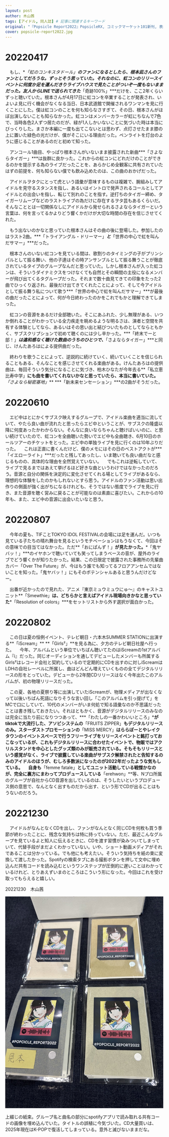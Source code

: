 ```yaml
---
layout: post
author: 木山茜
tags: [アイドル, 同人誌] # 記事に関連するキーワード
original: "『Popsicle Report2022』PopsicleRX, コミックマーケット101新刊, 表紙イラスト:きた～のゆ～すけ, 発行日:2022年12月30日" # 初出情報
cover: popsicle-report2022.jpg
---
```

# 20220417
　もし、**「虹のコンキスタドール」**のファンになるとしたら、根本凪さんのファンとしてだろうな。ずっとそう思っていた。それなのに、虹コンのリリースイベントに何度か足を運んだきりライブハウスで見たことがついぞ一度もないままだった。友人からLINEで送られてきた***「奇跡100%」***だけを、ここ2年くらいずっと聴いていた。根本さんが4月17日に虹コンを卒業することが発表され、いよいよ見に行く機会がなくなる当日、日本武道館で開催されるワンマンを見に行くことにした。僕は虹コンのことを何も知らなさすぎて、その日、根本さんがほぼ出演しないことも知らなかった。虹コンはメンバーカラーが虹にちなんで7色で、当時各色2人ずつ居たのだが、緑が1人しかいないことに気づいた時は本当にびっくりした。まさか本編に一度も出てこないとは思わず、点灯させたまま膝の上に置いた緑色の光だけが、僕がそこにいる理由だった。ペンライトを灯台のように感じることがあるのだと初めて知った。

　アンコール1曲目、やっぱり根本さんがいないまま披露された新曲***「さよならタイガー」***は抜群に良かった。これからの虹コンにどれだけのことができるのかを提示する為のライブだったことを、あらかじめ全観客に共有されていたはずの前提を、何も知らない僕でも飲み込めたのは、この曲のおかげだった。

　アイドルヲタクにとって虎という語彙が意味するものは複雑で、腕組みしてアイドルを見守るスタンスを指し、あるいはイントロで発声されるコールとしてアイドルとの出会いを指し、転じて別れのことを指す。逆打ちのタイガー締め、タイガーリムーブなどのラストライブの為だけに存在するヲタ芸もあるくらいだ。そんなこととは一切関係なしにアイドルから発せられるさよならタイガーという言葉は、何を言ってるかよりどう響くかだけが大切な時間の存在を信じさせてくれた。

　もう出ないのかなと思っていた根本さんはその曲の後に登場した。参加したのはラスト2曲。***「トライアングル・ドリーマー」***と***「世界の中心で虹を叫んだサマー」***だった。

　根本さんのいない虹コンを見ている間は、歌割りのタイミングの子がプリンシパルとして振る舞い、他の子達はその時アンサンブルとして振る舞うことが徹底されているタイプのグループなんだと思っていた。しかし根本さんが入った虹コンは、そういうダイナミクスをつけなくても自然とその瞬間の主役になるメンバーが飛び出てくるタグループだった。それまで数十曲見てきての印象をたった2曲でひっくり返され、最後だけ出てきてくれたことによって、そして今アイドルとして振る舞う私について歌う***「世界の中心で虹を叫んだサマー」***が最後の曲だったことによって、何が今日終わったのかをこれでもかと理解できてしまった。

　虹コンの音源をあるだけ全部聴いた。そこにあふれた、少し無理がある、いつか倒れることがわかっている全力疾走を眺めるような明るさは、演者と空間を共有する体験としてなら、あるいはその思い出と結びついたものとしてならともかく、サブスクリプションで初めて聴くのには少し辛かった。***「終末でーと部！」***は違和感なく聴けた数曲のうちのひとつで、***「さよならタイガー」***と同じ、けんたあろはによる提供曲だった。

　終わりを歌うことによって、逆説的に続けていく、続いていくことを信じられることもある、そんなことを感じさせてくれる楽曲がある。けんたあろはの提供曲は、毎回そういう気分になることに気づき、柏木ひなたが今年去る**「私立恵比寿中学」**にも曲を書いてくれないかなと思っていたら、本当に書いていた。***「さよなら秘密基地」*** ***「新未来センセーション」***の2曲がそうだった。
# 20220610
　エビ中はとにかくサブスク映えするグループで、アイドル楽曲を適当に流していて、やたら良い曲が流れたと思ったらエビ中ということが、サブスクの隆盛以降に何度あったかわからない。そんなに良いならちゃんと聴けばいいのに、と思い続けていたので、虹コンを全曲聴いた勢いでエビ中も全曲聴き、6月10日のホールツアーのチケットをとった。エビ中の単独ライブを見に行くのは10年ぶりだった。
　これは正直に書くんだけど、僕のメモにはその日のベストアクトが***「イエローライト」***だったと残してあったし、いま聴いても良い曲だなと感じるものの、具体的な理由を全然覚えていない。
　でもこれは逆転していて、ライブで見るまではあえて挙げるほど好きな曲というわけではなかったのだろう。音源と自分の関係を決定的に変化させてくれる場としてライブがあるなら、理想的な体験をしたのかもしれないとすら思う。アイドルのファン活動は思い出作りの側面が強く出がちになるけれども、そうではない態度でライブを見に行き、また音源を聴く営みに戻ることが可能なのは素直に喜びたい。これからの10年も、また、エビ中の音源に出会いたいなと思う。
# 20220807
　今年の夏も、TIFことTOKYO IDOL FESTIVALの会場には足を運んだ。いつも見ている子たちの晴れ舞台を見るというモチベーションはもうなくて、今回はその意味での目当てはなかった。ただ**「おにぱんず！」**が見たかった。***「鬼ヤバッ！」***のイヤホンで聴いていても笑ってしまうベースの音が、屋外のライブでどう響くかが知りたかった。結果、この日限定で披露された事務所の先輩曲カバー「Over The Future」が、今はもう誰でも知ってるフロアアンセムではないことを知った。「鬼ヤバッ！」にもそのポテンシャルあると思うんだけどなー。

　出番が近かったので見れた、アニメ『東京ミュウミュウにゅ〜』のキャストユニット**「Smewthie」**は、どちらかと言えばアイドル現場向きかなと思っていた***「Resolution of colors」***をセットリストから外す選択が面白かった。
# 20220802
　この日は夏の恒例イベント、テレビ朝日・六本木SUMMER STATIONに出演する**「iScream」** **「Girls²」**を見る為に、夕方のテレビ朝日社屋へ行った。
　今年、アルバムという単位でいちばん聴いてたのはiScreamの1stアルバム『i』だった。同じオーディションを通してデビューしたメンバーも所属するGirls²はレコード会社と契約しているので定期的にCDを出すのに対しiScreamはLDHの自社レーベルに所属し、曲はどんどん増えていくものの全てデジタルリリースの形をとっていた。デビューから2年間CDリリースはなく今年出たこのアルバムが、初の物理リリースだった。

　この夏、各地の夏祭り等に出演していたiScreamが、物理メディアが出なくなって以後いちばん死語になりそうな言い回し「このアルバムを引っ提げて」をMCで口にしていて、10代のメンバーがいま何処で知る語彙なのか不思議だったことは書き残しておきたい。それはともかく、音源がデジタルリリースのみなのは完全に当たり前になりつつあって、***「わたしの一番かわいいところ」***がtiktokで大流行した、アソビシステムの**「FRUITS ZIPPER」**もデジタルリリースのみ。スターダストプロモーションの**「MISS MERCY」**はららぽーとやレイクタウンのイベントスペースで行うフリーライブをリリースイベントと銘打っておこなっているが、これもデジタルリリースに合わせたイベントで、物販ではアクリルスタンドを中心としたグッズ類のみが販売されている。そもそもリリースという感覚がなく、ライブで披露している楽曲がサブスク解禁されたと告知するのみのアイドルのほうが、むしろ多数派になったのが2022年だったような気もしている。
　自身も**「femme fatale」**としてユニット活動している戦慄かなのが、完全に裏方にまわってプロデュースしている**「erehwon」**等、Nプロ所属のグループが自社からCD音源を出しているのは、そうしたいというプロデュース側の意思で、なんとなく出すものだから出す、という形でCDが出ることはもうないのだろう。
# 20221230
　アイドルがなんとなくCDを出し、ファンがなんとなく同じCDを何枚も買う季節が終わったことに、残念な気持ちは特に持っていない。ただ、最近こんなグループを見ているよと知人に伝えるときに、CDを渡す習慣が染みついてしまっていて、代替手段がまだよくわかっていない。いや、ショート動画メディアがそれであることは分かっている。でも他にも考えたい。そういう気持ちを紙の束に変換して渡したかった。Spotifyの検索タブにある撮影ボタンを押して文中に埋め込んだ共有コードを読み込むというワンステップが圧倒的に遅いことはわかっているけれど、とりあえずいまのところはこういう形になった。今回はこれを受け取ってもらえると嬉しい。

20221230　木山茜

![書影](/assets/img/posts/popsicle-report2022.jpg)
<p class="caption">上綴じの紙束。グループ名と曲名の部分にspotifyアプリで読み取れる共有コードの画像を埋め込んでいた。タイトルの誤植に今気づいた。CD大量買いは、2025年現在はK-POPで復活してしまっている。意外と滅びないままだな。</p>